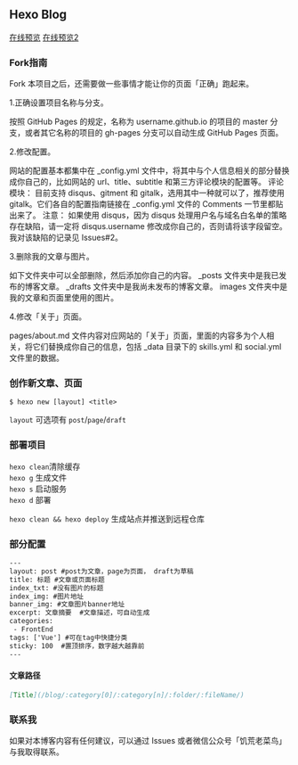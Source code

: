 ## Hexo Blog

[在线预览](https://menghu1994.github.io/)
[在线预览2](http://129.204.224.75:8090/blog/)

### Fork指南
Fork 本项目之后，还需要做一些事情才能让你的页面「正确」跑起来。

1.正确设置项目名称与分支。

按照 GitHub Pages 的规定，名称为 username.github.io 的项目的 master 分支，或者其它名称的项目的 gh-pages 分支可以自动生成 GitHub Pages 页面。

2.修改配置。

网站的配置基本都集中在 _config.yml 文件中，将其中与个人信息相关的部分替换成你自己的，比如网站的 url、title、subtitle 和第三方评论模块的配置等。
评论模块： 目前支持 disqus、gitment 和 gitalk，选用其中一种就可以了，推荐使用 gitalk。它们各自的配置指南链接在 _config.yml 文件的 Comments 一节里都贴出来了。
注意： 如果使用 disqus，因为 disqus 处理用户名与域名白名单的策略存在缺陷，请一定将 disqus.username 修改成你自己的，否则请将该字段留空。我对该缺陷的记录见 Issues#2。

3.删除我的文章与图片。

如下文件夹中可以全部删除，然后添加你自己的内容。
_posts 文件夹中是我已发布的博客文章。
_drafts 文件夹中是我尚未发布的博客文章。
images 文件夹中是我的文章和页面里使用的图片。

4.修改「关于」页面。

pages/about.md 文件内容对应网站的「关于」页面，里面的内容多为个人相关，将它们替换成你自己的信息，包括 _data 目录下的 skills.yml 和 social.yml 文件里的数据。

### 创作新文章、页面
```shell
$ hexo new [layout] <title>
```
`layout` 可选项有 `post`/`page`/`draft`

### 部署项目
`hexo clean`清除缓存 </br>
`hexo g` 生成文件  </br>
`hexo s` 启动服务  </br>
`hexo d` 部署 <br>

`hexo clean && hexo deploy` 生成站点并推送到远程仓库

### 部分配置

```txt
---
layout: post #post为文章，page为页面， draft为草稿
title: 标题 #文章或页面标题
index_txt: #没有图片的标题
index_img: #图片地址
banner_img: #文章图片banner地址
excerpt: 文章摘要  #文章描述，可自动生成
categories:
 - FrontEnd
tags: ['Vue'] #可在tag中快捷分类
sticky: 100  #置顶排序，数字越大越靠前
---
```

#### 文章路径

```md
[Title](/blog/:category[0]/:category[n]/:folder/:fileName/)
```



### 联系我
如果对本博客内容有任何建议，可以通过 Issues 或者微信公众号「饥荒老菜鸟」与我取得联系。

